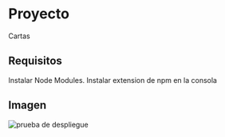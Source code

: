 # Proyecto 
Cartas
## Requisitos
Instalar Node Modules.
Instalar extension de npm en la consola
## Imagen
<img src="/public/archivo.png" alt="prueba de despliegue"/>
